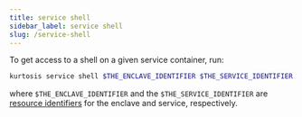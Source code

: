 ```yaml
---
title: service shell
sidebar_label: service shell
slug: /service-shell
---
```


To get access to a shell on a given service container, run:

```bash
kurtosis service shell $THE_ENCLAVE_IDENTIFIER $THE_SERVICE_IDENTIFIER
```

where `$THE_ENCLAVE_IDENTIFIER` and the `$THE_SERVICE_IDENTIFIER` are [resource identifiers](../reference/resource-identifier.md) for the enclave and service, respectively. 